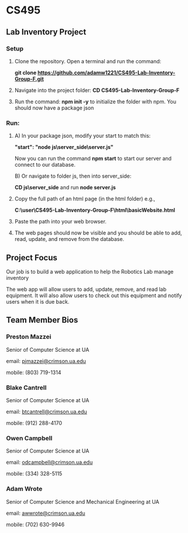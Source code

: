 # CS495
## Lab Inventory Project

### Setup
1. Clone the repository. Open a terminal and run the command:
   
   **git clone https://github.com/adamw1221/CS495-Lab-Inventory-Group-F.git**
   
2. Navigate into the project folder: **CD CS495-Lab-Inventory-Group-F**
3. Run the command: **npm init -y**
   to initialize the folder with npm. You should now have a package json

### Run:
1. A) In your package json, modify your start to match this:

   **"start": "node js\server_side\server.js"**

   Now you can run the command  **npm start**  to start our server and connect to our database.
   
   
   B) Or navigate to folder js, then into server_side:

   **CD js\server_side** and run **node server.js**

3. Copy the full path of an html page (in the html folder) e.g.,
  
   **C:\user\CS495-Lab-Inventory-Group-F\html\basicWebsite.html**
   
4. Paste the path into your web browser.
5. The web pages should now be visible and you should be able to add, read, update, and remove from the database.


## Project Focus
Our job is to build a web application to help the Robotics Lab manage inventory​

The web app will allow users to add, update, remove, and read lab equipment. It will also allow users to check out this equipment and notify users when it is due back.​

## Team Member Bios

### Preston Mazzei
Senior of Computer Science at UA

email: pjmazzei@crimson.ua.edu

mobile: (803) 719-1314

### Blake Cantrell
Senior of Computer Science at UA

email: btcantrell@crimson.ua.edu

mobile: (912) 288-4170

### Owen Campbell
Senior of Computer Science at UA

email: odcampbell@crimson.ua.edu

mobile: (334) 328-5115

### Adam Wrote
Senior of Computer Science and Mechanical Engineering at UA

email: awwrote@crimson.ua.edu

mobile: (702) 630-9946
